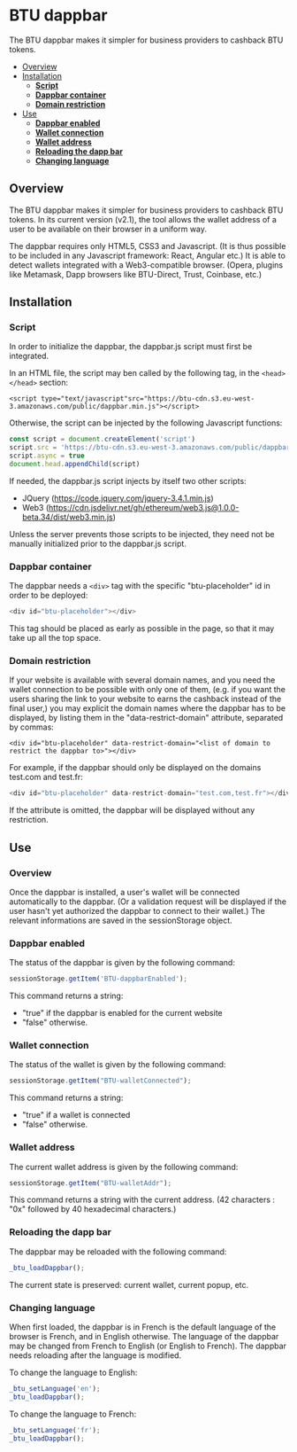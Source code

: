 # BTU dappbar

The BTU dappbar makes it simpler for business providers to cashback BTU tokens.

  - [Overview](#overview)
  - [Installation](#installation)
    - [**Script**](#script)
    - [**Dappbar container**](#dappbar-container)
    - [**Domain restriction**](#domain-restriction)
  - [Use](#use)
    - [**Dappbar enabled**](#dappbar-enabled)
    - [**Wallet connection**](#wallet-connection)
    - [**Wallet address**](#wallet-address)
    - [**Reloading the dapp bar**](#reloading-the-dapp-bar)
    - [**Changing language**](#changing-language)

## Overview

The BTU dappbar makes it simpler for business providers to cashback BTU tokens. In its current version (v2.1), the tool allows the wallet address of a user to be available on their browser in a uniform way.

The dappbar requires only HTML5, CSS3 and Javascript. (It is thus possible to be included in any Javascript framework: React, Angular etc.) It is able to detect wallets integrated with a Web3-compatible browser. (Opera, plugins like Metamask, Dapp browsers like BTU-Direct, Trust, Coinbase, etc.)

## Installation

### Script

In order to initialize the dappbar, the dappbar.js script must first be integrated.

In an HTML file, the script may ben called by the following tag, in the `<head></head>` section:

```
<script type="text/javascript"src="https://btu-cdn.s3.eu-west-3.amazonaws.com/public/dappbar.min.js"></script>
```

Otherwise, the script can be injected by the following Javascript functions:

```javascript
const script = document.createElement('script')
script.src = 'https://btu-cdn.s3.eu-west-3.amazonaws.com/public/dappbar.min.js'
script.async = true
document.head.appendChild(script)
```

If needed, the dappbar.js script injects by itself two other scripts:
* JQuery (https://code.jquery.com/jquery-3.4.1.min.js)
* Web3 (https://cdn.jsdelivr.net/gh/ethereum/web3.js@1.0.0-beta.34/dist/web3.min.js)

Unless the server prevents those scripts to be injected, they need not be manually initialized prior to the dappbar.js script.

### Dappbar container

The dappbar needs a `<div>` tag with the specific "btu-placeholder" id in order to be deployed:
```javascript
<div id="btu-placeholder"></div>
```

This tag should be placed as early as possible in the page, so that it may take up all the top space.

### Domain restriction

If your website is available with several domain names, and you need the wallet connection to be possible with only one of them, (e.g. if you want the users sharing the link to your website to earns the cashback instead of the final user,) you may explicit the domain names where the dappbar has to be displayed, by listing them in the "data-restrict-domain" attribute, separated by commas:
```
<div id="btu-placeholder" data-restrict-domain="<list of domain to restrict the dappbar to>"></div>
```

For example, if the dappbar should only be displayed on the domains test.com and test.fr:
```javascript
<div id="btu-placeholder" data-restrict-domain="test.com,test.fr"></div>
```

If the attribute is omitted, the dappbar will be displayed without any restriction.

## Use

### Overview
Once the dappbar is installed, a user's wallet will be connected automatically to the dappbar. (Or a validation request will be displayed if the user hasn't yet authorized the dappbar to connect to their wallet.) The relevant informations are saved in the sessionStorage object.

### Dappbar enabled

The status of the dappbar is given by the following command:
```javascript
sessionStorage.getItem('BTU-dappbarEnabled');
```

This command returns a string:
* "true" if the dappbar is enabled for the current website
* "false" otherwise.

### Wallet connection

The status of the wallet is given by the following command:
```javascript
sessionStorage.getItem("BTU-walletConnected");
```

This command returns a string:
* "true" if a wallet is connected
* "false" otherwise.

### Wallet address
The current wallet address is given by the following command:
```javascript
sessionStorage.getItem("BTU-walletAddr");
```

This command returns a string with the current address. (42 characters : "0x" followed by 40 hexadecimal characters.)

### Reloading the dapp bar
The dappbar may be reloaded with the following command:

```javascript
_btu_loadDappbar();
```

The current state is preserved: current wallet, current popup, etc.

### Changing language

When first loaded, the dappbar is in French is the default language of the browser is French, and in English otherwise. 
The language of the dappbar may be changed from French to English (or English to French). The dappbar needs reloading after the language is modified.

To change the language to English:
```javascript
_btu_setLanguage('en');
_btu_loadDappbar();
```

To change the language to French:
```javascript
_btu_setLanguage('fr');
_btu_loadDappbar();
```
